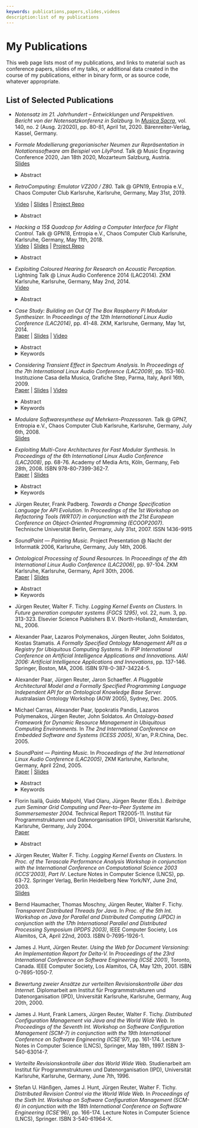 ```yaml
---
keywords: publications,papers,slides,videos
description:list of my publications
---
```


# My Publications

This web page lists most of my publications, and links to material
such as conference papers, slides of my talks, or additional data
created in the course of my publications, either in binary form, or as
source code, whatever appropriate.

## List of Selected Publications

* _Notensatz im 21. Jahrhundert – Entwicklungen und Perspektiven.
  Bericht von der Notensatzkonferenz in Salzburg._ In [_Musica
  Sacra_](https://www.musica-sacra-online.de), vol. 140, no. 2
  (Ausg. 2/2020), pp. 80-81, April 1st, 2020.  Bärenreiter-Verlag,
  Kassel, Germany.

* _Formale Modellierung gregorianischer Neumen zur Repräsentation in
  Notationssoftware am Beispiel von LilyPond._ Talk @ Music Engraving
  Conference 2020, Jan 18th 2020, Mozarteum Salzburg, Austria.<br />
  [Slides](https://gitlab.com/MusicEngravingConference/2020/-/raw/master/Talks/Juergen%20Reuter/Modellierung%20gregorianischer%20Neumen.pdf?inline=false)
  <details>
    <summary>Abstract</summary>
    Supporting Gregorian neumes in music notation software requires
    formal modelling of music representation, as storage format and as
    input language.  Since neumes notation differs significantly from
    subsequent music notation, we give a short historical survey and
    explore a concept for musically adequate modelling based on the
    Solesmes monks’ 19th century research and more recent findings,
    including composition of ligatures from basic neumes, and compare
    it with different approaches.
  </details>

* _RetroComputing: Emulator VZ200 / Z80._ Talk @ GPN19, Entropia e.V.,
  Chaos Computer Club Karlsruhe, Karlsruhe, Germany, May 31st,
  2019.<br />

  [Video](https://media.ccc.de/v/gpn19-114-retrocomputing-emulator-vz200-z80) |
  [Slides](https://github.com/soundpaint/VZ200-Emulator/blob/master/src/doc/talk_gpn19_slides.odp) |
  [Project Repo](https://github.com/soundpaint/VZ200-Emulator)

  <details>
    <summary>Abstract</summary>
    In this talk, I present my project that implements a software
    emulation of a Z80 CPU and all other parts of a VZ200 computer
    (the hardware originally built around 1983).  The emulator
    software is written in Java, yet fast enough to run in realtime on
    current modest performance hardware.  Special features of the
    emulator include (among others):

    * a monitor control program with features for editing, running and
      debugging Z80 assember code,

    * a retro-fit mechanism that allows for annotation of assembler
      instructions (labels, comments, etc.)

    * a virtual clock mechanism that allows for realtime mapping of
      the emulated speaker's status onto state-of-the-art, sample
      buffer based sound card devices,

    * an abstract, mnemonic-level, yet still flexible architecture of
      the CPU emulation that allows for straight-forward extension or
      replacement of new or alternative op-codes without explicitly
      fiddling around with deeply nested instruction dispatch tables.

    Project Source Code: https://github.com/soundpaint/VZ200-Emulator
  </details>

* _Hacking a 15$ Quadcop for Adding a Computer Interface for Flight
  Control._ Talk @ GPN18, Entropia e.V., Chaos Computer Club
  Karlsruhe, Karlsruhe, Germany, May 11th, 2018.<br />
  [Video](https://media.ccc.de/v/gpn18-169-hacking-a-15-quadcop-for-adding-a-computer-interface-for-flight-control) |
  [Slides](https://github.com/soundpaint/QuadCopHack/blob/master/doc/talk-gpn18/quadcop-talk.odp) |
  [Project Repo](https://github.com/soundpaint/QuadCopHack)
  <details>
    <summary>Abstract</summary>
    In this talk I will present how I modified the remote control of a
    cheap 15$ quadcop in order to add a computer interface:

    * First, I developed a small hardware board for signal tapping
      from and signal injection into the quadcop's remote control.

    * Next, I connected an Arduino board and developed a small
      software written in the C programming language, that does
      real-time signal A/D conversion of incoming / outgoing flight
      control signals, time-stamping and low-level signal processing
      of incoming signal data, and buffering of incoming and outgoing
      signal data.

    * Third, I connected a Raspberry Pi 3 board to the Arduino board
      and developed a Java Application that retrieves flight control
      signal data from the Arduino with the possibility to record it
      to a file.  Also, the application allows for replaying recorded
      data back to the Arduino for signal injection into the quadcop's
      remote control.

    * The next step would be to extend the Java application for either
      editing recorded flight control data or creating completely new
      flight control data from scratch.

    Schematics and software are available as open source licensed
    under GNU GPL v3, see here:
    https://github.com/soundpaint/QuadCopHack
  </details>

* _Exploiting Coloured Hearing for Research on Acoustic Perception._
  Lightning Talk @ Linux Audio Conference 2014 (LAC2014).  ZKM
  Karlsruhe, Karlsruhe, Germany, May 2nd, 2014.<br />
  [Video](https://lac.linuxaudio.org/2014/video.php?id=19)
  <details>
    <summary>Abstract</summary>
    Coloured hearing is a form of synaesthesia with co-perception of
    acoustic stimuli as visual effects.  In contrast to acquired or
    induced synaesthesia, the genuine form is thought to origin very
    early in life and to not relevantly change over time.  Therefore,
    finding correlations between acoustic stimuli and visual effects
    with genuine coloured hearing and evaluating their visual
    significance even on adults gives hints on which acoustic
    properties have been significant for an individual since early
    life.  With this snapshot of significance taken from many
    individuals, we hope to better identify the border between
    congenital perception and perception habits created from cultural
    influence.  Knowledge about this border is essential for
    composition of contemporary music, as it marks the limit where
    musical parameters go beyond trainable perception and thus render
    irrelevant as compositorial means.  So far, for a preparatory case
    study we developed a set of sounds, tested it on a single genuine
    coloured hearing individual and present first results.
  </details>

* _Case Study: Building an Out Of The Box Raspberry Pi Modular
  Synthesizer._ In _Proceedings of the 12th International Linux Audio
  Conference (LAC2014)_, pp. 41-48.  ZKM, Karlsruhe, Germany, May 1st,
  2014.<br />
  [Paper](http://lac.linuxaudio.org/2014/papers/12.pdf) |
  [Slides](http://lac.linuxaudio.org/2014/download/raspmodsyn.pdf) |
  [Video](https://lac.linuxaudio.org/2014/video.php?id=9)
  <details>
    <summary>Abstract</summary>
    The idea is simple and obvious: Take some Raspberry Pi computing
    units, each as a reusable synthesizer module.  Connect them via a
    network.  Connect a notebook or PC to control and monitor them.
    Start playing on your virtually analog modular synthesizer.
    However, is existing Linux audio software sufficiently mature to
    implement this vision out of the box? We investigate how far we
    get in building such a synthesizer, what existing software to
    choose, analyse what limits we hit and what features still need to
    be implemented to make our vision become reality.
  </details>
  <details>
    <summary>Keywords</summary>
    Raspberry Pi, Virtual Anolog Modular Synthesizer, Distributed
    Networked Audio
  </details>

* _Considering Transient Effect in Spectrum Analysis._ In _Proceedings
  of the 7th International Linux Audio Conference (LAC2009)_,
  pp. 153-160.  Instituzione Casa della Musica, Grafiche Step, Parma,
  Italy, April 16th, 2009.<br />
  [Paper](https://lac.linuxaudio.org/2009/cdm/Saturday/15_Reuter/15.pdf) |
  [Slides](https://lac.linuxaudio.org/2009/cdm/Saturday/15_Reuter/TransientEffects.pdf) |
  [Video](http://lad.linuxaudio.org/events/2009_cdm/videos/)
  <details>
    <summary>Abstract</summary>
    Signal processing with discrete Fourier transform (DFT) works well
    in standard settings, but is unsatisfying for rapid changes in
    signal spectra.  We illustrate and analyze this phenomenon,
    develop a novel transform and prove its close relation to the
    Laplace transform.  We deploy our transform for deriving a
    replacement for the sliding window DFT.  Our approach features
    transient effect and hence shows more natural response to rapid
    spectral changes.
  </details>
  <details>
    <summary>Keywords</summary>
    signal processing, DFT, sliding window technique, spectral analysis
  </details>

* _Modulare Softwaresynthese auf Mehrkern-Prozessoren._ Talk @ GPN7,
  Entropia e.V., Chaos Computer Club Karlsruhe, Karlsruhe, Germany,
  July 6th, 2008.<br />
  [Slides](https://entropia.de/images/a/ab/GPN7-Schnelle-modulare-Synthese-auf-Mehrkern-Architekturen.pdf)

* _Exploiting Multi-Core Architectures for Fast Modular Synthesis._ In
  _Proceedings of the 6th International Linux Audio Conference
  (LAC2008)_, pp. 68-76.  Academy of Media Arts, Köln, Germany, Feb
  28th, 2008.  ISBN 978-80-7399-362-7.<br />
  [Paper](http://lac.linuxaudio.org/2008/download/papers/8.pdf) |
  [Slides](https://lac.linuxaudio.org/2008/download/slides/8/lac2008_paper8_slides.pdf)
  <details>
    <summary>Abstract</summary>
    Recently, CPU speed increases only slowly, while the number of
    transistors per chip keeps growing exponentially.  Consequently,
    processors with multi-core architectures are pervading the market.
    Unfortunately, most existing software still can not exploit the
    parallelism.  Since modular software sythesis implementations
    typically simulate parallel hardware, they are designated to run
    on parallel hardware.  We examine different approaches for
    parallelization of a modular software synthesizer and discuss
    their advantages and disadvantages with respect to both the
    performance gain and the impact on the software architecture.
  </details>
  <details>
    <summary>Keywords</summary>
    modular synthesis, multicore architectures, parallelization, scheduling, performance analysis
  </details>

* Jürgen Reuter, Frank Padberg.  _Towards a Change Specification
  Language for API Evolution._ In _Proceedings of the 1st Workshop on
  Refactoring Tools (WRT07) in conjunction with the 21st European
  Conference on Object-Oriented Programming (ECOOP2007)_.  Technische
  Universität Berlin, Germany, July 31st, 2007.  ISSN 1436-9915

* _SoundPaint — Painting Music._ Project Presentation @ Nacht der
  Informatik 2006, Karlsruhe, Germany, July 14th, 2006.

* _Ontological Processing of Sound Resources._ In _Proceedings of the
  4th International Linux Audio Conference (LAC2006)_, pp. 97-104.
  ZKM Karlsruhe, Karlsruhe, Germany, April 30th, 2006.<br />
  [Paper](http://lac.zkm.de/2006/papers/lac2006_juergen_reuter.pdf) |
  [Slides](http://lac.zkm.de/2006/presentations/lac2006_juergen_reuter_slides.pdf)
  <details>
    <summary>Abstract</summary>
    Modern music production systems provide a plethora of sound
    resources, e.g.hundreds or thousands of sound patches on a
    synthesizer.  The more the number of available sounds grows, the
    more difficult it becomes for the user to find the desired sound
    resource for a particular purpose, thus demanding for advanced
    retrieval techniques based on sound classification.  This paper
    gives a short survey of existing approaches on classification and
    retrieval of sound resources, discusses them and presents an
    advanced approach based on ontological knowledge processing.
  </details>
  <details>
    <summary>Keywords</summary>
    classification of sounds, sound resource lookup, ontologies, OWL
  </details>

* Jürgen Reuter, Walter F. Tichy.  _Logging Kernel Events on
  Clusters._ In _Future generation computer systems (FGCS 1295)_,
  vol. 22, num. 3, pp. 313-323.  Elsevier Science Publishers
  B.V. (North-Holland), Amsterdam, NL, 2006.

* Alexander Paar, Lazaros Polymenakos, Jürgen Reuter, John Soldatos,
  Kostas Stamatis.  _A Formally Specified Ontology Management API as a
  Registry for Ubiquitous Computing Systems._ In _IFIP International
  Conference on Artificial Intelligence Applications and Innovations.
  AIAI 2006: Artificial Intelligence Applications and Innovations_,
  pp. 137-146.  Springer, Boston, MA, 2006.  ISBN 978-0-387-34224-5.

* Alexander Paar, Jürgen Reuter, Jaron Schaeffer.  _A Pluggable
  Architectural Model and a Formally Specified Programming Language
  Independent API for an Ontological Knowledge Base Server._
  Australasian Ontology Workshop (AOW 2005), Sydney, Dec. 2005.

* Michael Carras, Alexander Paar, Ippokratis Pandis, Lazaros
  Polymenakos, Jürgen Reuter, John Soldatos.  _An Ontology-based
  Framework for Dynamic Resource Management in Ubiquitous Computing
  Environments._ In _The 2nd International Conference on Embedded
  Software and Systems (ICESS 2005)_, Xi'an, P.R.China, Dec. 2005.

* _SoundPaint — Painting Music._ In _Proceedings of the 3rd
  International Linux Audio Conference (LAC2005)_, ZKM Karlsruhe,
  Karlsruhe, Germany, April 22nd, 2005.<br />
  [Paper](http://lac.zkm.de/2005/papers/juergen_reuter.pdf) |
  [Slides](http://lac.zkm.de/2005/slides/juergen_reuter_slides.pdf)
  <details>
    <summary>Abstract</summary>
    We present a paradigm for synthesizing electronic music by
    graphical composing.  The problem of mapping colors to sounds is
    studied in detail from a mathematical as well as a pragmatic point
    of view.  We show how to map colors to sounds in a user-definable,
    topology preserving manner.  We demonstrate the usefulness of our
    approach on our prototype implementation of a graphical composing
    tool.
  </details>
  <details>
    <summary>Keywords</summary>
    electronic music, sound collages, graphical composing,
    color-to-sound mapping
  </details>

* Florin Isailă, Guido Malpohl, Vlad Olaru, Jürgen Reuter (Eds.).
  _Beiträge zum Seminar Grid Computing und Peer-to-Peer Systeme im
  Sommersemester 2004._ Technical Report TR2005-11.  Institut für
  Programmstrukturen und Datenorganisation (IPD), Universität
  Karlsruhe, Karlsruhe, Germany, July 2004.<br />
  [Paper](http://www.ipd.uni-karlsruhe.de/tichy/uploads/publikationen/74/tr2005-11.pdf)
  <details>
    <summary>Abstract</summary>
    Im Sommersemester 2004 wurde im Seminar „Grid Computing und
    Peer-to-Peer Systeme“ eine Reihe aktueller Themen aus den Gebieten
    Grid Computing, Peer-to-Peer-Systeme und Ad-Hoc-Netzwerke
    angeboten.  Jeder Teilnehmer wählte hieraus ein Thema, um darüber
    in der Form eines medial gestützten Vortrages zu referieren.  Um
    allen Teilnehmern die Gelegenheit zu geben, aus diesem Seminar
    nachhaltig etwas mitzunehmen, fertigte jeder Vortragende eine
    allen zugängliche schriftliche Ausarbeitung an.  Die
    Ausarbeitungen finden sich in leicht redigierter Fassung durch die
    Editoren im vorliegenden technischen Bericht wieder.
  </details>

* Jürgen Reuter, Walter F. Tichy.  _Logging Kernel Events on
  Clusters_.  In _Proc. of the Terascale Performance Analysis Workshop
  in conjunction with the International Conference on Computational
  Science 2003 (ICCS'2003), Part IV_.  Lecture Notes in Computer
  Science (LNCS), pp. 63-72.  Springer Verlag, Berlin Heidelberg New
  York/NY, June 2nd, 2003.<br />
  [Slides](https://github.com/soundpaint/publications/blob/master/iccs2003/iccs2003.ppt)

* Bernd Haumacher, Thomas Moschny, Jürgen Reuter, Walter F. Tichy.
  _Transparent Distributed Threads for Java._ In _Proc. of the 5th
  Int. Workshop on Java for Parallel and Distributed Computing (JPDC)
  in conjunction with the 17th International Parallel and Distributed
  Processing Symposium (IPDPS 2003)_, IEEE Computer Society, Los
  Alamitos, CA, April 22nd, 2003.  ISBN 0-7695-1926-1.

* James J. Hunt, Jürgen Reuter.  _Using the Web for Document
  Versioning: An Implementation Report for Delta-V._ In _Proceedings
  of the 23rd International Conference on Software Engineering (ICSE
  2001)_, Toronto, Canada.  IEEE Computer Society, Los Alamitos, CA,
  May 12th, 2001.  ISBN 0-7695-1050-7.

* _Bewertung zweier Ansätze zur verteilten Revisionskontrolle über das
  Internet._ Diplomarbeit am Institut für Programmstrukturen und
  Datenorganisation (IPD), Universität Karlsruhe, Karlsruhe, Germany,
  Aug 20th, 2000.

* James J. Hunt, Frank Lamers, Jürgen Reuter, Walter F. Tichy.
  _Distributed Configuration Management via Java and the World Wide
  Web._ In _Proceedings of the Seventh Int. Workshop on Software
  Configuration Management (SCM-7) in conjunction with the 19th
  International Conference on Software Engineering (ICSE'97)_,
  pp. 161-174.  Lecture Notes in Computer Science (LNCS), Springer,
  May 18th, 1997.  ISBN 3-540-63014-7.

* _Verteilte Revisionskontrolle über das World Wide Web._
  Studienarbeit am Institut für Programmstrukturen und
  Datenorganisation (IPD), Universität Karlsruhe, Karlsruhe, Germany,
  June 7th, 1996.

* Stefan U. Hänßgen, James J. Hunt, Jürgen Reuter, Walter F. Tichy.
  _Distributed Revision Control via the World Wide Web._ In
  _Proceedings of the Sixth Int. Workshop on Software Configuration
  Management (SCM-6) in conjunction with the 18th International
  Conference on Software Engineering (ICSE'96)_, pp. 166-174.  Lecture
  Notes in Computer Science (LNCS), Springer.  ISBN 3-540-61964-X.
